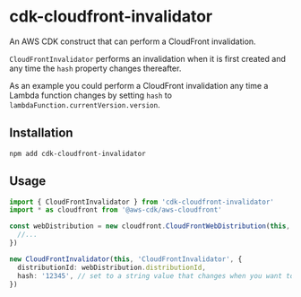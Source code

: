# cdk-cloudfront-invalidator

An AWS CDK construct that can perform a CloudFront invalidation.

`CloudFrontInvalidator` performs an invalidation when it is first created and any time the `hash` property changes thereafter.

As an example you could perform a CloudFront invalidation any time a Lambda function changes by setting `hash` to `lambdaFunction.currentVersion.version`.

## Installation

```
npm add cdk-cloudfront-invalidator
```

## Usage

```typescript
import { CloudFrontInvalidator } from 'cdk-cloudfront-invalidator'
import * as cloudfront from '@aws-cdk/aws-cloudfront'

const webDistribution = new cloudfront.CloudFrontWebDistribution(this, 'WebDistribution', {
  //...
})

new CloudFrontInvalidator(this, 'CloudFrontInvalidator', {
  distributionId: webDistribution.distributionId,
  hash: '12345', // set to a string value that changes when you want to perform an invalidation
})
```
